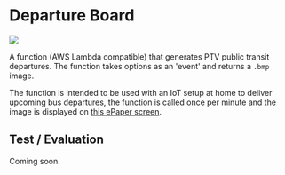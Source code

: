 # Departure Board

![](https://i.imgur.com/7CAFaia.png)

A function (AWS Lambda compatible) that generates PTV public transit departures.
The function takes options as an 'event' and returns a `.bmp` image.

The function is intended to be used with an IoT setup at home to deliver
upcoming bus departures, the function is called once per minute and the image
is displayed on [this ePaper screen](https://www.waveshare.com/wiki/7.5inch_e-Paper_HAT).

## Test / Evaluation

Coming soon.